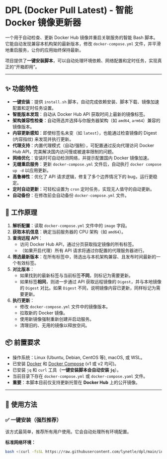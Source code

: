 # DPL (Docker Pull Latest) - 智能 Docker 镜像更新器

一个用于自动检查、更新 Docker Hub 镜像并重启关联服务的智能 Bash 脚本。它能自动发现兼容本机构架的最新版本，修改 `docker-compose.yml` 文件，并平滑地重启服务，让你的应用始终保持最新。

项目提供了**一键安装脚本**，可以自动处理环境依赖、网络配置和定时任务，实现真正的“开箱即用”。

---

## ✨ 功能特性

- **一键安装**：提供 `install.sh` 脚本，自动完成依赖安装、脚本下载、镜像加速配置和定时任务设置。
- **智能版本发现**：自动从 Docker Hub API 获取时间上最新的镜像标签。
- **架构兼容性检查**：自动筛选并选择与你服务器架构（如 `amd64`, `arm64`）兼容的镜像版本。
- **内容更新感知**：即使标签名未变（如 `latest`），也能通过检查镜像的 Digest (内容指纹) 来发现并执行更新。
- **代理支持**：内置代理模式（自动/强制），可配置通过反向代理访问 Docker Hub API，完美解决国内访问慢或被速率限制的问题。
- **网络优化**：安装时可自动检测网络，并提示配置国内 Docker 镜像加速。
- **无缝重启服务**：更新 `docker-compose.yml` 文件后，自动执行 `docker compose up -d` 以应用更新。
- **高鲁棒性**：优化了 API 请求逻辑，修复了多个边界情况下的 bug，运行更稳定。
- **定时自动更新**：可轻松设置为 `cron` 定时任务，实现无人值守的自动更新。
- **自动备份**：在修改前会自动备份 `docker-compose.yml` 文件。

## 🔧 工作原理

1.  **解析配置**：读取 `docker-compose.yml` 文件中的 `image` 字段。
2.  **获取本机信息**：确定当前服务器的 CPU 架构（如 `amd64`）。
3.  **查询远程 API**：
    - 访问 Docker Hub API，通过分页获取指定镜像的所有标签。
    - （如果开启代理）所有 API 请求将通过你配置的代理服务器进行。
4.  **筛选最新版本**：在所有标签中，筛选出与本机架构兼容、且发布时间最新的一个有效标签。
5.  **对比版本**：
    - 如果找到的最新标签与当前标签**不同**，则标记为需要更新。
    - 如果标签**相同**，则进一步通过 API 获取远程镜像的 `Digest`，并与本地镜像的 `Digest` 对比。如果 `Digest` 不同，说明镜像内容已更新，同样标记为需要更新。
6.  **执行更新**：
    - 修改 `docker-compose.yml` 文件中的镜像版本。
    - 拉取新的 Docker 镜像。
    - 使用新镜像强制重新创建并启动服务。
    - 清理旧的、无用的镜像以释放空间。

## 📦 前置要求

- 操作系统：Linux (Ubuntu, Debian, CentOS 等), macOS, 或 WSL。
- 已安装 [Docker](https://docs.docker.com/get-docker/) 和 [Docker Compose](https://docs.docker.com/compose/install/) (v1 或 v2 均可)。
- 已安装 `jq` 和 `curl` 工具（**一键安装脚本会自动安装 `jq`**）。
- 当前目录下存在 `docker-compose.yml` 或 `docker-compose.yaml` 文件。
- **重要**：本脚本目前仅支持更新托管在 **Docker Hub** 上的公开镜像。

---

## 🚀 使用方法

### ✅ 一键安装（强烈推荐）

该方式最简单，推荐所有用户使用。它会自动处理所有环境配置。

**标准网络环境：**
```bash
bash <(curl -fsSL https://raw.githubusercontent.com/lynetle/dpl/main/install.sh)
